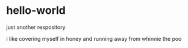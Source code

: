 # hello-world
just another respository

i like covering myself in honey and running away from whinnie the poo

